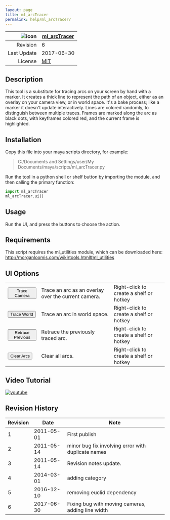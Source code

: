 ```yaml
---
layout: page
title: ml_arcTracer
permalink: help/ml_arcTracer/
---
```


| ![icon](https://raw.githubusercontent.com/morganloomis/ml_tools/master/icons//ml_arcTracer.png) | [ml_arcTracer](https://raw.githubusercontent.com/morganloomis/ml_tools/master/ml_arcTracer.py) |
|---:|---|
| Revision | 6 |
| Last Update | 2017-06-30 |
| License | [MIT](https://opensource.org/licenses/MIT) |

## Description

 This tool is a substitute for tracing arcs on your screen by hand with a marker. It creates a thick line to represent the path of an object, either as an overlay on your camera view, or in world space. It's a bake process; like a marker it doesn't update interactively. Lines are colored randomly, to distinguish between multiple traces. Frames are marked along the arc as black dots, with keyframes colored red, and the current frame is highlighted.

## Installation

Copy this file into your maya scripts directory, for example:
> C:/Documents and Settings/user/My Documents/maya/scripts/ml_arcTracer.py

Run the tool in a python shell or shelf button by importing the module, 
and then calling the primary function:

```python
import ml_arcTracer
ml_arcTracer.ui()
```

## Usage

 Run the UI, and press the buttons to choose the action.

## Requirements

 This script requires the ml_utilities module, which can be downloaded here: http://morganloomis.com/wiki/tools.html#ml_utilities

## UI Options


|  |  |  |
|---|---|---|
|<button type="button">Trace Camera</button>|Trace an arc as an overlay over the current camera.|Right-click to create a shelf or hotkey|
|<button type="button">Trace World</button>|Trace an arc in world space.|Right-click to create a shelf or hotkey|
|<button type="button">Retrace Previous</button>|Retrace the previously traced arc.|Right-click to create a shelf or hotkey|
|<button type="button">Clear Arcs</button>|Clear all arcs.|Right-click to create a shelf or hotkey|
## Video Tutorial
[![youtube](http://img.youtube.com/vi/xLA1aglvPYM/0.jpg)](http://www.youtube.com/watch?v=xLA1aglvPYM)
## Revision History

| Revision | Date | Note|
|---|---|---|
|1|2011-05-01|First publish|
|2|2011-05-14|minor bug fix involving error with duplicate names|
|3|2011-05-14|Revision notes update.|
|4|2014-03-01|adding category|
|5|2016-12-10|removing euclid dependency|
|6|2017-06-30|Fixing bug with moving cameras, adding line width|
